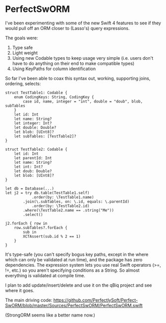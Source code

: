 # PerfectSwORM

I've been experimenting with some of the new Swift 4 features to see if they would pull off an ORM closer to (Lasso's) query expressions.

The goals were:
1. Type safe
2. Light weight
3. Using new Codable types to keep usage very simple (i.e. users don't have to do anything on their end to make compatible types)
4. Using KeyPaths for column identification

So far I've been able to coax this syntax out, working, supporting joins, ordering, selects:

```
struct TestTable1: Codable {
	enum CodingKeys: String, CodingKey {
		case id, name, integer = "int", double = "doub", blob, subTables
	}
	let id: Int
	let name: String?
	let integer: Int?
	let double: Double?
	let blob: [UInt8]?
	let subTables: [TestTable2]?
}

struct TestTable2: Codable {
	let id: Int
	let parentId: Int
	let name: String?
	let int: Int?
	let doub: Double?
	let blob: [UInt8]?
}

let db = Database(...)			
let j2 = try db.table(TestTable1.self)
			.order(by: \TestTable1.name)
		.join(\.subTables, on: \.id, equals: \.parentId)
			.order(by: \TestTable2.id)
		.where(\TestTable2.name == .string("Me"))
		.select()

j2.forEach { row in
	row.subTables?.forEach {
		sub in
		XCTAssert(sub.id % 2 == 1)
	}
}
```
It's type-safe (you can't specify bogus key paths, except in the where which can only be validated at run time), and the package has zero dependencies. The expression system lets you use real Swift operators (>=, !=, etc.) so you aren't specifying conditions as a String. So almost everything is validated at compile time.

I plan to add update/insert/delete and use it on the qBiq project and see where it goes.

The main driving code:
https://github.com/PerfectlySoft/Perfect-SwORM/blob/master/Sources/PerfectSwORM/PerfectSwORM.swift

(StrongORM seems like a better name now.)
